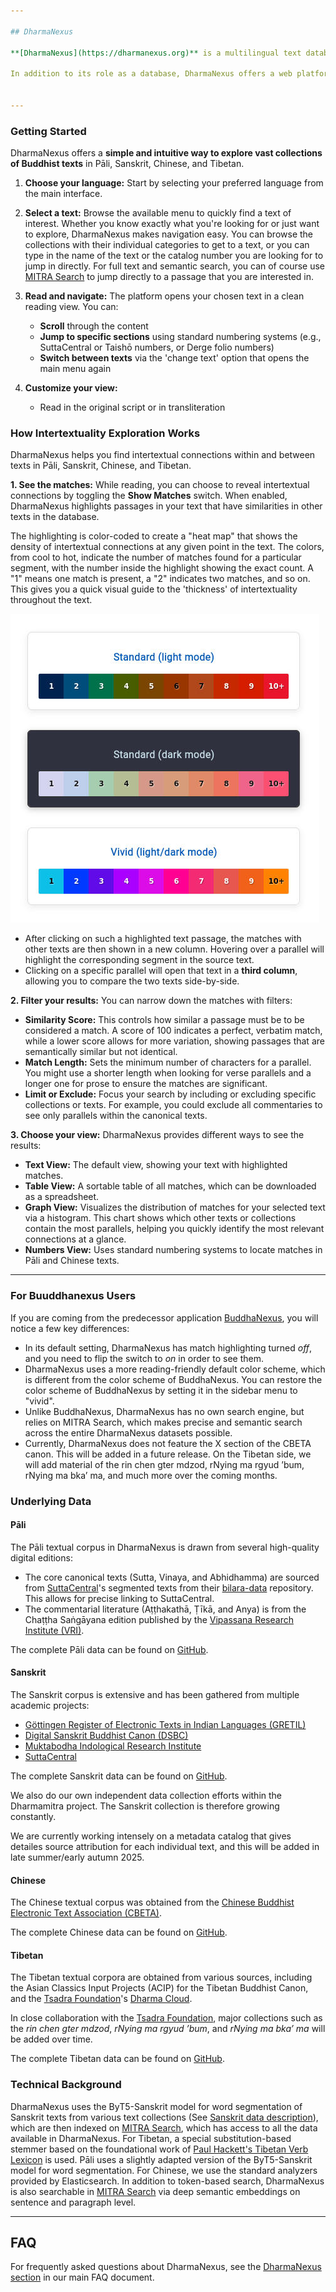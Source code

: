 ```yaml
---

## DharmaNexus

**[DharmaNexus](https://dharmanexus.org)** is a multilingual text database for Classical Asian languages that serves as the foundation for the Dharmamitra platform. It hosts our ever-growing collection of texts in Pāli, Sanskrit, Chinese, and Tibetan and is tightly integrated with [MITRA Search](./mitra_tools/search.md) and [MITRA Deep Research](./mitra_tools/deep_research.md). It provides advanced fuzzy, semantic, and cross-lingual search capabilities, and is one of the few databases that provide search capabilities over large Sanskrit collections. 

In addition to its role as a database, DharmaNexus offers a web platform for exploring intertextuality between these texts, in monolingual as well as multilingual settings. This feature, along with its technical foundation, is a continuation of the [BuddhaNexus](https://buddhanexus.net) project. It employs modernized algorithms that combine multilingual matching with deep semantic similarity from [Gemma 2 MITRA-E](https://huggingface.co/buddhist-nlp/gemma-2-mitra-e).


---
```

 

### Getting Started

DharmaNexus offers a **simple and intuitive way to explore vast collections of Buddhist texts** in Pāli, Sanskrit, Chinese, and Tibetan.

1. **Choose your language:** Start by selecting your preferred language from the main interface.
2. **Select a text:** Browse the available menu to quickly find a text of interest. Whether you know exactly what you're looking for or just want to explore, DharmaNexus makes navigation easy. You can browse the collections with their individual categories to get to a text, or you can type in the name of the text or the catalog number you are looking for to jump in directly. For full text and semantic search, you can of course use [MITRA Search](./mitra_tools/search.md) to jump directly to a passage that you are interested in. 

3. **Read and navigate:** The platform opens your chosen text in a clean reading view. You can:
   - **Scroll** through the content
   - **Jump to specific sections** using standard numbering systems (e.g., SuttaCentral or Taishō numbers, or Derge folio numbers)
   - **Switch between texts** via the 'change text' option that opens the main menu again
4. **Customize your view:**
   - Read in the original script or in transliteration
 

### How Intertextuality Exploration Works 

DharmaNexus helps you find intertextual connections within and between texts in Pāli, Sanskrit, Chinese, and Tibetan.

**1. See the matches:** While reading, you can choose to reveal intertextual connections by toggling the **Show Matches** switch. When enabled, DharmaNexus highlights passages in your text that have similarities in other texts in the database. 

The highlighting is color-coded to create a "heat map" that shows the density of intertextual connections at any given point in the text. The colors, from cool to hot, indicate the number of matches found for a particular segment, with the number inside the highlight showing the exact count. A "1" means one match is present, a "2" indicates two matches, and so on. This gives you a quick visual guide to the 'thickness' of intertextuality throughout the text.

![Heat map themes in DharmaNexus](assets/nexus-heat-map-themes.jpg)

   - After clicking on such a highlighted text passage, the matches with other texts are then shown in a new column. Hovering over a parallel will highlight the corresponding segment in the source text.
   - Clicking on a specific parallel will open that text in a **third column**, allowing you to compare the two texts side-by-side.

**2. Filter your results:** You can narrow down the matches with filters:

*   **Similarity Score:** This controls how similar a passage must be to be considered a match. A score of 100 indicates a perfect, verbatim match, while a lower score allows for more variation, showing passages that are semantically similar but not identical.
*   **Match Length:** Sets the minimum number of characters for a parallel. You might use a shorter length when looking for verse parallels and a longer one for prose to ensure the matches are significant.
*   **Limit or Exclude:** Focus your search by including or excluding specific collections or texts. For example, you could exclude all commentaries to see only parallels within the canonical texts.

**3. Choose your view:** DharmaNexus provides different ways to see the results:

*   **Text View:** The default view, showing your text with highlighted matches.
*   **Table View:** A sortable table of all matches, which can be downloaded as a spreadsheet.
*   **Graph View:** Visualizes the distribution of matches for your selected text via a histogram. This chart shows which other texts or collections contain the most parallels, helping you quickly identify the most relevant connections at a glance.
*   **Numbers View:** Uses standard numbering systems to locate matches in Pāli and Chinese texts.

---

### For Buuddhanexus Users

If you are coming from the predecessor application [BuddhaNexus](https://buddhanexus.net), you will notice a few key differences:
* In its default setting, DharmaNexus has match highlighting turned *off*, and you need to flip the switch to *on* in order to see them.
* DharmaNexus uses a more reading-friendly default color scheme, which is different from the color scheme of BuddhaNexus. You can restore the color scheme of BuddhaNexus by setting it in the sidebar menu to "vivid". 
* Unlike BuddhaNexus, DharmaNexus has no own search engine, but relies on MITRA Search, which makes precise and semantic search across the entire DharmaNexus datasets possible. 
* Currently, DharmaNexus does not feature the X section of the CBETA canon. This will be added in a future release. On the Tibetan side, we will add material of the rin chen gter mdzod, rNying ma rgyud ’bum, rNying ma bka’ ma, and much more over the coming months. 

### Underlying Data

#### Pāli

The Pāli textual corpus in DharmaNexus is drawn from several high-quality digital editions:

*   The core canonical texts (Sutta, Vinaya, and Abhidhamma) are sourced from [SuttaCentral](https://suttacentral.net/)'s segmented texts from their [bilara-data](https://github.com/suttacentral/bilara-data) repository. This allows for precise linking to SuttaCentral.
*   The commentarial literature (Aṭṭhakathā, Ṭīkā, and Anya) is from the Chaṭṭha Saṅgāyana edition published by the [Vipassana Research Institute (VRI)](https://tipitaka.org/).

The complete Pāli data can be found on [GitHub](https://github.com/dharmamitra/dharmanexus-pali).

#### Sanskrit

The Sanskrit corpus is extensive and has been gathered from multiple academic projects:

*   [Göttingen Register of Electronic Texts in Indian Languages (GRETIL)](http://gretil.sub.uni-goettingen.de/gretil.html)
*   [Digital Sanskrit Buddhist Canon (DSBC)](https://www.dsbcproject.org/)
*   [Muktabodha Indological Research Institute](https://muktabodha.org/)
*   [SuttaCentral](https://suttacentral.net/)

The complete Sanskrit data can be found on [GitHub](https://github.com/dharmamitra/dharmanexus-sanskrit).

We also do our own independent data collection efforts within the Dharmamitra project. The Sanskrit collection is therefore growing constantly. 

We are currently working intensely on a metadata catalog that gives detailes source attribution for each individual text, and this will be added in late summer/early autumn 2025.  

#### Chinese

The Chinese textual corpus was obtained from the [Chinese Buddhist Electronic Text Association (CBETA)](https://cbeta.org/).

The complete Chinese data can be found on [GitHub](https://github.com/dharmamitra/dharmanexus-chinese).

#### Tibetan

The Tibetan textual corpora are obtained from various sources, including the Asian Classics Input Projects (ACIP) for the Tibetan Buddhist Canon, and the [Tsadra Foundation](https://tsadra.org/)'s [Dharma Cloud](https://dharmacloud.tsadra.org/).

In close collaboration with the [Tsadra Foundation](https://tsadra.org/), major collections such as the *rin chen gter mdzod*, *rNying ma rgyud ’bum*, and *rNying ma bka’ ma* will be added over time. 

The complete Tibetan data can be found on [GitHub](https://github.com/dharmamitra/dharmanexus-tibetan). 


### Technical Background 

DharmaNexus uses the ByT5-Sanskrit model for word segmentation of Sanskrit texts from various text collections (See [Sanskrit data description](https://dharmamitra.github.io/dharmamitra-guides/dharmanexus/#sanskrit)), which are then indexed on [MITRA Search](./mitra_tools/search.md), which has access to all the data available in DharmaNexus. For Tibetan, a special substitution-based stemmer based on the foundational work of [Paul Hackett's Tibetan Verb Lexicon](https://www.shambhala.com/a-tibetan-verb-lexicon-15252.html) is used. Pāli uses a slightly adapted version of the ByT5-Sanskrit model for word segmentation. For Chinese, we use the standard analyzers provided by Elasticsearch. In addition to token-based search, DharmaNexus is also searchable in [MITRA Search](./mitra_tools/search.md) via deep semantic embeddings on sentence and paragraph level.

---

## FAQ

For frequently asked questions about DharmaNexus, see the [DharmaNexus section](https://dharmamitra.github.io/dharmamitra-guides/faq/#mitra-search-dharmanexus) in our main FAQ document.  